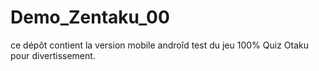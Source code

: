 # Demo_Zentaku_00
ce dépôt contient la version mobile androîd test du jeu 100% Quiz Otaku pour divertissement.
